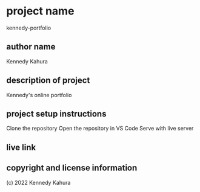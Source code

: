 # project name

kennedy-portfolio

## author name

Kennedy Kahura

## description of project

Kennedy's online portfolio

## project setup instructions

Clone the repository
Open the repository in VS Code
Serve with live server

## live link

## copyright and license information

(c) 2022 Kennedy Kahura
